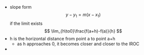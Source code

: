 - slope form
$$y-y_1=m(x-x_1)$$
if the limit exists
$$
\lim_{h\to0}\frac{f(a+h)-f(a)}{h}
$$
- h is the horizontal distance from point a to point a+h
	- as h approaches 0, it becomes closer and closer to the IROC
- 